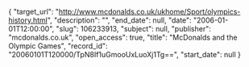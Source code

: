 {
  "target_url": "http://www.mcdonalds.co.uk/ukhome/Sport/olympics-history.html", 
  "description": "", 
  "end_date": null, 
  "date": "2006-01-01T12:00:00", 
  "slug": 106233913, 
  "subject": null, 
  "publisher": "mcdonalds.co.uk", 
  "open_access": true, 
  "title": "McDonalds and the Olympic Games", 
  "record_id": "20060101T120000/TpN8If1uGmooUxLuoXj1Tg==", 
  "start_date": null
}


